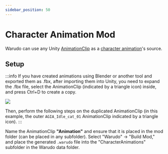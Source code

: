 ```yaml
---
sidebar_position: 50
---
```


# Character Animation Mod

Warudo can use any Unity [AnimationClip](https://docs.unity3d.com/ScriptReference/AnimationClip.html) as a [character animation](../assets/character/#animation)'s source.

## Setup

:::info
If you have created animations using Blender or another tool and exported them as .fbx, after importing them into Unity, you need to expand the .fbx file, select the AnimationClip (indicated by a triangle icon) inside, and press Ctrl+D to create a copy.

![](pathname:///doc-img/en-character-animation-mod-1.webp)

Then, perform the following steps on the duplicated AnimationClip (in this example, the outer `AGIA_Idle_cat_01` AnimationClip indicated by a triangle icon).
:::

Name the AnimationClip **"Animation"** and ensure that it is placed in the mod folder (can be placed in any subfolder). Select "Warudo" -> "Build Mod," and place the generated `.warudo` file into the "CharacterAnimations" subfolder in the Warudo data folder.
